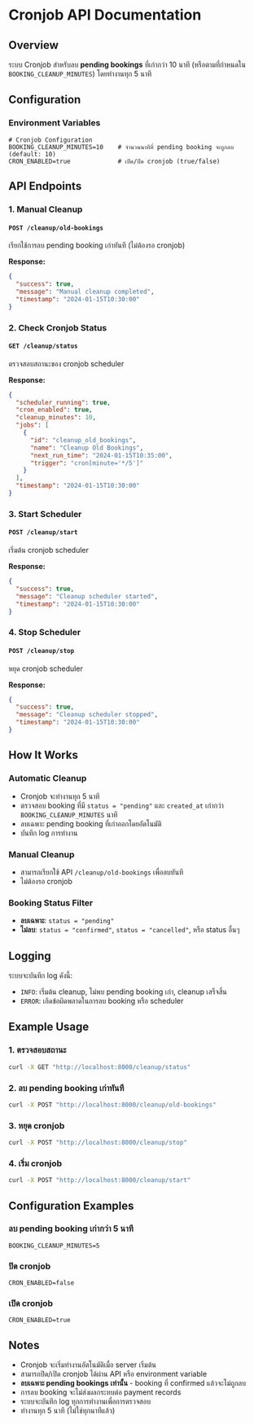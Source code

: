 # Cronjob API Documentation

## Overview

ระบบ Cronjob สำหรับลบ **pending bookings** ที่เก่ากว่า 10 นาที (หรือตามที่กำหนดใน `BOOKING_CLEANUP_MINUTES`) โดยทำงานทุก 5 นาที

## Configuration

### Environment Variables

```env
# Cronjob Configuration
BOOKING_CLEANUP_MINUTES=10    # จำนวนนาทีที่ pending booking จะถูกลบ (default: 10)
CRON_ENABLED=true             # เปิด/ปิด cronjob (true/false)
```

## API Endpoints

### 1. Manual Cleanup

#### `POST /cleanup/old-bookings`

เรียกใช้การลบ pending booking เก่าทันที (ไม่ต้องรอ cronjob)

**Response:**
```json
{
  "success": true,
  "message": "Manual cleanup completed",
  "timestamp": "2024-01-15T10:30:00"
}
```

### 2. Check Cronjob Status

#### `GET /cleanup/status`

ตรวจสอบสถานะของ cronjob scheduler

**Response:**
```json
{
  "scheduler_running": true,
  "cron_enabled": true,
  "cleanup_minutes": 10,
  "jobs": [
    {
      "id": "cleanup_old_bookings",
      "name": "Cleanup Old Bookings",
      "next_run_time": "2024-01-15T10:35:00",
      "trigger": "cron[minute='*/5']"
    }
  ],
  "timestamp": "2024-01-15T10:30:00"
}
```

### 3. Start Scheduler

#### `POST /cleanup/start`

เริ่มต้น cronjob scheduler

**Response:**
```json
{
  "success": true,
  "message": "Cleanup scheduler started",
  "timestamp": "2024-01-15T10:30:00"
}
```

### 4. Stop Scheduler

#### `POST /cleanup/stop`

หยุด cronjob scheduler

**Response:**
```json
{
  "success": true,
  "message": "Cleanup scheduler stopped",
  "timestamp": "2024-01-15T10:30:00"
}
```

## How It Works

### Automatic Cleanup
- Cronjob จะทำงานทุก 5 นาที
- ตรวจสอบ booking ที่มี `status = "pending"` และ `created_at` เก่ากว่า `BOOKING_CLEANUP_MINUTES` นาที
- ลบเฉพาะ pending booking ที่เก่าออกโดยอัตโนมัติ
- บันทึก log การทำงาน

### Manual Cleanup
- สามารถเรียกใช้ API `/cleanup/old-bookings` เพื่อลบทันที
- ไม่ต้องรอ cronjob

### Booking Status Filter
- **ลบเฉพาะ**: `status = "pending"`
- **ไม่ลบ**: `status = "confirmed"`, `status = "cancelled"`, หรือ status อื่นๆ

## Logging

ระบบจะบันทึก log ดังนี้:
- `INFO`: เริ่มต้น cleanup, ไม่พบ pending booking เก่า, cleanup เสร็จสิ้น
- `ERROR`: เกิดข้อผิดพลาดในการลบ booking หรือ scheduler

## Example Usage

### 1. ตรวจสอบสถานะ
```bash
curl -X GET "http://localhost:8000/cleanup/status"
```

### 2. ลบ pending booking เก่าทันที
```bash
curl -X POST "http://localhost:8000/cleanup/old-bookings"
```

### 3. หยุด cronjob
```bash
curl -X POST "http://localhost:8000/cleanup/stop"
```

### 4. เริ่ม cronjob
```bash
curl -X POST "http://localhost:8000/cleanup/start"
```

## Configuration Examples

### ลบ pending booking เก่ากว่า 5 นาที
```env
BOOKING_CLEANUP_MINUTES=5
```

### ปิด cronjob
```env
CRON_ENABLED=false
```

### เปิด cronjob
```env
CRON_ENABLED=true
```

## Notes

- Cronjob จะเริ่มทำงานอัตโนมัติเมื่อ server เริ่มต้น
- สามารถปิด/เปิด cronjob ได้ผ่าน API หรือ environment variable
- **ลบเฉพาะ pending bookings เท่านั้น** - booking ที่ confirmed แล้วจะไม่ถูกลบ
- การลบ booking จะไม่ส่งผลกระทบต่อ payment records
- ระบบจะบันทึก log ทุกการทำงานเพื่อการตรวจสอบ
- ทำงานทุก 5 นาที (ไม่ใช่ทุกนาทีแล้ว) 